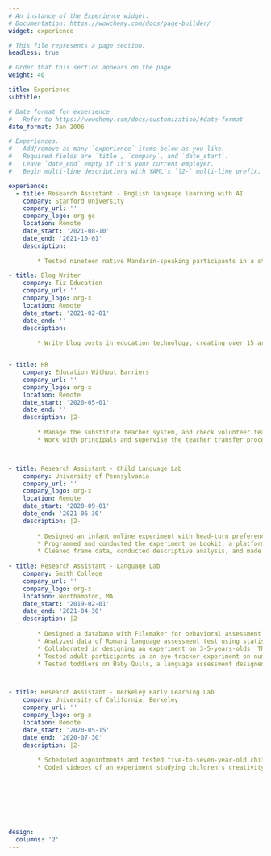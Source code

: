 ```yaml
---
# An instance of the Experience widget.
# Documentation: https://wowchemy.com/docs/page-builder/
widget: experience

# This file represents a page section.
headless: true

# Order that this section appears on the page.
weight: 40

title: Experience
subtitle:

# Date format for experience
#   Refer to https://wowchemy.com/docs/customization/#date-format
date_format: Jan 2006

# Experiences.
#   Add/remove as many `experience` items below as you like.
#   Required fields are `title`, `company`, and `date_start`.
#   Leave `date_end` empty if it's your current employer.
#   Begin multi-line descriptions with YAML's `|2-` multi-line prefix.

experience:
  - title: Research Assistant - English language learning with AI
    company: Stanford University
    company_url: ''
    company_logo: org-gc
    location: Remote
    date_start: '2021-08-10'
    date_end: '2021-10-01'
    description: 
    
        * Tested nineteen native Mandarin-speaking participants in a study investigating their use of English with AI partners

- title: Blog Writer
    company: Tiz Education
    company_url: ''
    company_logo: org-x
    location: Remote
    date_start: '2021-02-01'
    date_end: ''
    description: 
    
        * Write blog posts in education technology, creating over 15 articles and accumulating more than 3000 views


- title: HR
    company: Education Without Barriers
    company_url: ''
    company_logo: org-x
    location: Remote
    date_start: '2020-05-01'
    date_end: ''
    description: |2-
    
        * Manage the substitute teacher system, and check volunteer teachers' substitution status regularly
        * Work with principals and supervise the teacher transfer process among schools



- title: Research Assistant - Child Language Lab
    company: University of Pennsylvania
    company_url: ''
    company_logo: org-x
    location: Remote
    date_start: '2020-09-01'
    date_end: '2021-06-30'
    description: |2-
    
        * Designed an infant online experiment with head-turn preference measurement with a graduate student and PI
        * Programmed and conducted the experiment on Lookit, a platform that allows developmental psychologists to conduct online experiments on infants and children
        * Cleaned frame data, conducted descriptive analysis, and made visualizations
        
- title: Research Assistant - Language Lab
    company: Smith College
    company_url: ''
    company_logo: org-x
    location: Northampton, MA
    date_start: '2019-02-01'
    date_end: '2021-04-30'
    description: |2-
    
        * Designed a database with Filemaker for behavioral assessment of Mandarin-speaking 0-36-months-old infants in China
        * Analyzed data of Romani language assessment test using statistical software such as Winsteps and SPSS and make suggestions for improvement
        * Collaborated in designing an experiment on 3-5-years-olds' Theory of Mind and syntactic knowledge and tested children in a local daycare center
        * Tested adult participants in an eye-tracker experiment on number cognition and language faculty
        * Tested toddlers on Baby Quils, a language assessment designed for two-year-old children



- title: Research Assistant - Berkeley Early Learning Lab
    company: University of California, Berkeley
    company_url: ''
    company_logo: org-x
    location: Remote
    date_start: '2020-05-15'
    date_end: '2020-07-30'
    description: |2-
    
        * Scheduled appointments and tested five-to-seven-year-old children on Zoom meetings by telling stories, asking questions, and communicating with parents
        * Coded videoes of an experiment studying children's creativity and play






      

design:
  columns: '2'
---
```

